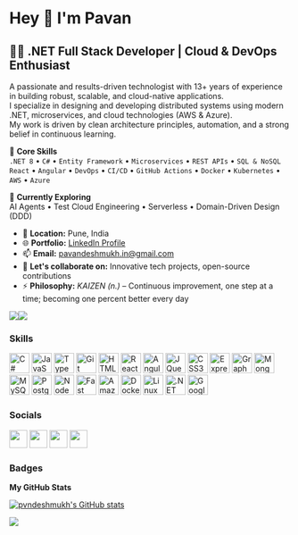 Hey 👋 I'm Pavan
===============================

👨‍💻 .NET Full Stack Developer | Cloud & DevOps Enthusiast
-------------------

A passionate and results-driven technologist with 13+ years of experience in building robust, scalable, and cloud-native applications. </br>I specialize in designing and developing distributed systems using modern .NET, microservices, and cloud technologies (AWS & Azure). </br>My work is driven by clean architecture principles, automation, and a strong belief in continuous learning.

🔧 **Core Skills**  
`.NET 8` • `C#` • `Entity Framework` • `Microservices` • `REST APIs` • `SQL & NoSQL`  
`React` • `Angular` • `DevOps` • `CI/CD` • `GitHub Actions` • `Docker` • `Kubernetes` • `AWS` • `Azure`

🧠 **Currently Exploring**  
AI Agents • Test Cloud Engineering • Serverless • Domain-Driven Design (DDD)

* 📍  **Location:** Pune, India
* 🌐  **Portfolio:** [LinkedIn Profile](http://https://www.linkedin.com/in/pvndeshmukh)
* 📫  **Email:** [pavandeshmukh.in@gmail.com](mailto:pavandeshmukh.in@gmail.com)
* 🤝  **Let's collaborate on:** Innovative tech projects, open-source contributions
* ⚡  **Philosophy:** *KAIZEN (n.)* – Continuous improvement, one step at a time; becoming one percent better every day

<a href="https://www.github.com/pvndeshmukh" target="_blank" rel="noreferrer"><img
src="https://img.shields.io/github/followers/pvndeshmukh?logo=github&style=for-the-badge&color=0891b2&labelColor=1c1917" /></a><a href="https://www.x.com/pvndeshmukh" target="_blank" rel="noreferrer"><img
src="https://img.shields.io/twitter/follow/pvndeshmukh?logo=twitter&style=for-the-badge&color=0891b2&labelColor=1c1917"
/></a>

### Skills
<p align="left">
<a href="https://docs.microsoft.com/en-us/dotnet/csharp/" target="_blank" rel="noreferrer"><img src="https://raw.githubusercontent.com/danielcranney/readme-generator/main/public/icons/skills/csharp-colored.svg" alt="C#" width="36" height="36"></a></div>
   <a href="https://developer.mozilla.org/en-US/docs/Web/JavaScript" target="_blank" rel="noreferrer"><img src="https://raw.githubusercontent.com/danielcranney/readme-generator/main/public/icons/skills/javascript-colored.svg" alt="JavaScript" width="36" height="36"></a></div>
   <a href="https://www.typescriptlang.org/" target="_blank" rel="noreferrer"><img src="https://raw.githubusercontent.com/danielcranney/readme-generator/main/public/icons/skills/typescript-colored.svg" alt="TypeScript" width="36" height="36"></a></div>
   <a href="https://git-scm.com/" target="_blank" rel="noreferrer"><img src="https://raw.githubusercontent.com/danielcranney/readme-generator/main/public/icons/skills/git-colored.svg" alt="Git" width="36" height="36"></a></div>
   <a href="https://developer.mozilla.org/en-US/docs/Glossary/HTML5" target="_blank" rel="noreferrer"><img src="https://raw.githubusercontent.com/danielcranney/readme-generator/main/public/icons/skills/html5-colored.svg" alt="HTML5" width="36" height="36"></a></div>
   <a href="https://reactjs.org/" target="_blank" rel="noreferrer"><img src="https://raw.githubusercontent.com/danielcranney/readme-generator/main/public/icons/skills/react-colored.svg" alt="React" width="36" height="36"></a></div>
   <a href="https://angular.io/" target="_blank" rel="noreferrer"><img src="https://raw.githubusercontent.com/danielcranney/readme-generator/main/public/icons/skills/angularjs-colored.svg" alt="Angular" width="36" height="36"></a></div>
   <a href="https://jquery.com/" target="_blank" rel="noreferrer"><img src="https://raw.githubusercontent.com/danielcranney/readme-generator/main/public/icons/skills/jquery-colored.svg" alt="JQuery" width="36" height="36"></a></div>
   <a href="https://www.w3.org/TR/CSS/#css" target="_blank" rel="noreferrer"><img src="https://raw.githubusercontent.com/danielcranney/readme-generator/main/public/icons/skills/css3-colored.svg" alt="CSS3" width="36" height="36"></a></div>
   <a href="https://expressjs.com/" target="_blank" rel="noreferrer"><img src="https://raw.githubusercontent.com/danielcranney/readme-generator/main/public/icons/skills/express-colored-dark.svg" alt="Express" width="36" height="36"></a></div>
   <a href="https://graphql.org/" target="_blank" rel="noreferrer"><img src="https://raw.githubusercontent.com/danielcranney/readme-generator/main/public/icons/skills/graphql-colored.svg" alt="GraphQL" width="36" height="36"></a></div>
   <a href="https://www.mongodb.com/" target="_blank" rel="noreferrer"><img src="https://raw.githubusercontent.com/danielcranney/readme-generator/main/public/icons/skills/mongodb-colored.svg" alt="MongoDB" width="36" height="36"></a></div>
   <a href="https://www.mysql.com/" target="_blank" rel="noreferrer"><img src="https://raw.githubusercontent.com/danielcranney/readme-generator/main/public/icons/skills/mysql-colored.svg" alt="MySQL" width="36" height="36"></a></div>
   <a href="https://www.postgresql.org/" target="_blank" rel="noreferrer"><img src="https://raw.githubusercontent.com/danielcranney/readme-generator/main/public/icons/skills/postgresql-colored.svg" alt="PostgreSQL" width="36" height="36"></a></div>
   <a href="https://nodejs.org/en/" target="_blank" rel="noreferrer"><img src="https://raw.githubusercontent.com/danielcranney/readme-generator/main/public/icons/skills/nodejs-colored.svg" alt="NodeJS" width="36" height="36"></a></div>
   <a href="https://fastapi.tiangolo.com/" target="_blank" rel="noreferrer"><img src="https://raw.githubusercontent.com/danielcranney/readme-generator/main/public/icons/skills/fastapi-colored.svg" alt="Fast API" width="36" height="36"></a></div>
   <a href="https://aws.amazon.com" target="_blank" rel="noreferrer"><img src="https://raw.githubusercontent.com/danielcranney/readme-generator/main/public/icons/skills/aws-colored-dark.svg" alt="Amazon Web Services" width="36" height="36"></a></div>
   <a href="https://www.docker.com/" target="_blank" rel="noreferrer"><img src="https://raw.githubusercontent.com/danielcranney/readme-generator/main/public/icons/skills/docker-colored.svg" alt="Docker" width="36" height="36"></a></div>
   <a href="https://www.linux.org" target="_blank" rel="noreferrer"><img src="https://raw.githubusercontent.com/danielcranney/readme-generator/main/public/icons/skills/linux-colored.svg" alt="Linux" width="36" height="36"></a></div>
   <a href="https://dotnet.microsoft.com/en-us/" target="_blank" rel="noreferrer"><img src="https://raw.githubusercontent.com/danielcranney/readme-generator/main/public/icons/skills/dot-net-colored.svg" alt=".NET" width="36" height="36"></a></div>
   <a href="https://cloud.google.com/" target="_blank" rel="noreferrer"><img src="https://raw.githubusercontent.com/danielcranney/readme-generator/main/public/icons/skills/googlecloud-colored.svg" alt="Google Cloud" width="36" height="36"></a></div>
</p>

### Socials
<p align="left"> 
<a target="_blank" rel="noreferrer" href="https://www.github.com/pvndeshmukh"><img height="32" width="32" src="https://raw.githubusercontent.com/danielcranney/readme-generator/main/public/icons/socials/github-dark.svg"></a>
<a target="_blank" rel="noreferrer" href="https://www.x.com/pvndeshmukh"><img height="32" width="32" src="https://raw.githubusercontent.com/danielcranney/readme-generator/main/public/icons/socials/twitter-dark.svg"></a>
<a target="_blank" rel="noreferrer" href="https://www.linkedin.com/in/pvndeshmukh"><img height="32" width="32" src="https://raw.githubusercontent.com/danielcranney/readme-generator/main/public/icons/socials/linkedin.svg"></a>
<a target="_blank" rel="noreferrer" href="https://www.stackoverflow.com/users/4636333/pvndeshmukh"><img height="32" width="32" src="https://raw.githubusercontent.com/danielcranney/readme-generator/main/public/icons/socials/stackoverflow.svg"></a>
</p>

### Badges

<b>My GitHub Stats</b>

<a href="http://www.github.com/pvndeshmukh"><img src="https://github-readme-stats.vercel.app/api?username=pvndeshmukh&show_icons=true&hide=&count_private=true&title_color=0891b2&text_color=ffffff&icon_color=0891b2&bg_color=1c1917&hide_border=true&show_icons=true" alt="pvndeshmukh's GitHub stats" /></a>

<a href="http://www.github.com/pvndeshmukh"><img src="https://github-readme-streak-stats.herokuapp.com/?user=pvndeshmukh&stroke=ffffff&background=1c1917&ring=0891b2&fire=0891b2&currStreakNum=ffffff&currStreakLabel=0891b2&sideNums=ffffff&sideLabels=ffffff&dates=ffffff&hide_border=true" /></a>
